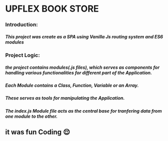 # UPFLEX BOOK STORE

### Introduction:
##### This project was create as a SPA using Vanilla Js routing system and ES6 modules

### Project Logic:
##### the project contains modules(.js files), which serves as components for handling various functionalities for different part of the Application.
##### Each Module contains a Class, Function, Variable or an Array.
##### These serves as tools for manipulating the Application.
##### The index.js Module file acts as the central base for tranfering data from one module to the other.

## it was fun Coding &#128524;
